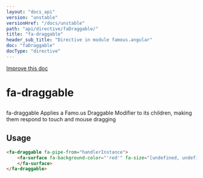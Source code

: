 ```yaml
---
layout: "docs_api"
version: "unstable"
versionHref: "/docs/unstable"
path: "api/directive/faDraggable/"
title: "fa-draggable"
header_sub_title: "Directive in module famous.angular"
doc: "faDraggable"
docType: "directive"
---
```


<div class="improve-docs">
  <a href='https://github.com/Famous/famous-angular/edit/master/src/scripts/directives/fa-draggable.js#L1'>
    Improve this doc
  </a>
</div>





<h1 class="api-title">

  fa-draggable



</h1>





fa-draggable Applies a Famo.us Draggable Modifier to its children, making them
respond to touch and mouse dragging






  
<h2 id="usage">Usage</h2>
  
    

  ```html
  <fa-draggable fa-pipe-from="handlerInstance">
      <fa-surface fa-background-color="'red'" fa-size="[undefined, undefined]" fa-pipe-to="handlerInstance">
      </fa-surface>
  </fa-draggable>
  ```

    
  

  





